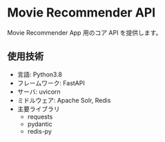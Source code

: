 # Movie Recommender API

Movie Recommender App 用のコア API を提供します。

## 使用技術

- 言語: Python3.8
- フレームワーク: FastAPI
- サーバ: uvicorn
- ミドルウェア: Apache Solr, Redis
- 主要ライブラリ
  - requests
  - pydantic
  - redis-py
